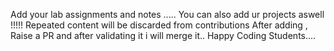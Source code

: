 Add your lab assignments and notes ..... You can also add ur projects aswell
!!!!! Repeated content will be discarded from contributions
After adding , Raise a PR and after validating it i will merge it..
Happy Coding Students....
